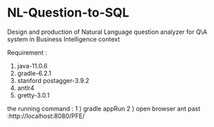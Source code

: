 # NL-Question-to-SQL
Design and production of Natural Language question analyzer for Q\A system in Business Intelligence context 

Requirement :
1) java-11.0.6
2) gradle-6.2.1
3) stanford postagger-3.9.2
4) antlr4
5) gretty-3.0.1

the running command :
1 ) gradle appRun 
2 ) open browser ant past :http://localhost:8080/PFE/
